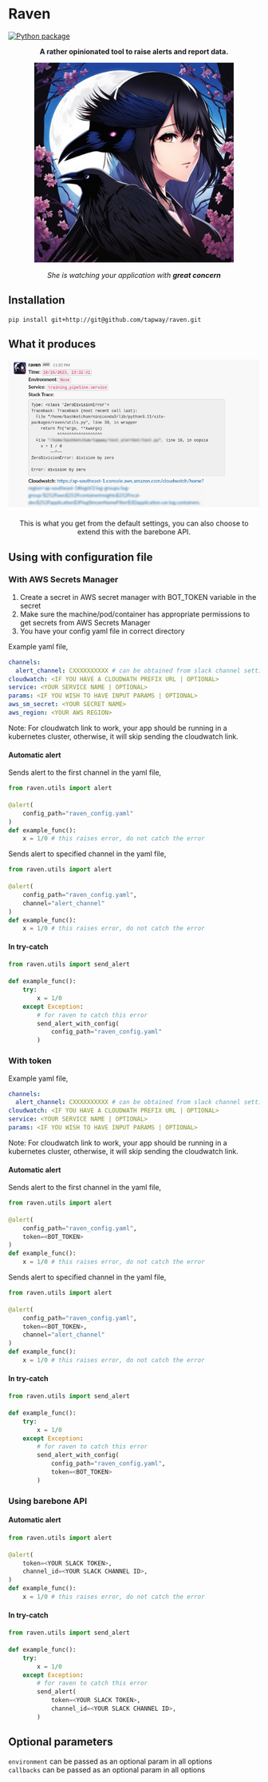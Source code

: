 # Raven

[![Python package](https://github.com/tapway/raven/actions/workflows/python-package.yml/badge.svg)](https://github.com/tapway/raven/actions/workflows/python-package.yml) <br>

<p align="center">
    <b>A rather opinionated tool to raise alerts and report data.</b>
<p>

<p align="center">
    <img src="assets/mascot.jpg" width="400" height="400">
</p>
<p align="center">
    <i>She is watching your application with <b>great concern</b></i>
<p>

## Installation

```shell
pip install git+http://git@github.com/tapway/raven.git
```

## What it produces

<p align="center">
    <img src="assets/screenshot.png">
</p>
<p align="center">
    This is what you get from the default settings, you can also choose to extend this with the barebone API.
</p>

## Using with configuration file

### With AWS Secrets Manager

1. Create a secret in AWS secret manager with BOT_TOKEN variable in the secret
2. Make sure the machine/pod/container has appropriate permissions to get secrets from AWS Secrets Manager
3. You have your config yaml file in correct directory

Example yaml file,

```yaml
channels:
  alert_channel: CXXXXXXXXXX # can be obtained from slack channel settings
cloudwatch: <IF YOU HAVE A CLOUDWATH PREFIX URL | OPTIONAL>
service: <YOUR SERVICE NAME | OPTIONAL>
params: <IF YOU WISH TO HAVE INPUT PARAMS | OPTIONAL>
aws_sm_secret: <YOUR SECRET NAME>
aws_region: <YOUR AWS REGION>
```

Note: For cloudwatch link to work, your app should be running in a kubernetes cluster, otherwise, it will skip sending the cloudwatch link.

#### Automatic alert

Sends alert to the first channel in the yaml file,

```python
from raven.utils import alert

@alert(
    config_path="raven_config.yaml"
)
def example_func():
    x = 1/0 # this raises error, do not catch the error
```

Sends alert to specified channel in the yaml file,

```python
from raven.utils import alert

@alert(
    config_path="raven_config.yaml",
    channel="alert_channel"
)
def example_func():
    x = 1/0 # this raises error, do not catch the error
```

#### In try-catch

```python
from raven.utils import send_alert

def example_func():
    try:
        x = 1/0
    except Exception:
        # for raven to catch this error
        send_alert_with_config(
            config_path="raven_config.yaml"
        )
```

### With token

Example yaml file,

```yaml
channels:
  alert_channel: CXXXXXXXXXX # can be obtained from slack channel settings
cloudwatch: <IF YOU HAVE A CLOUDWATH PREFIX URL | OPTIONAL>
service: <YOUR SERVICE NAME | OPTIONAL>
params: <IF YOU WISH TO HAVE INPUT PARAMS | OPTIONAL>
```

Note: For cloudwatch link to work, your app should be running in a kubernetes cluster, otherwise, it will skip sending the cloudwatch link.

#### Automatic alert

Sends alert to the first channel in the yaml file,

```python
from raven.utils import alert

@alert(
    config_path="raven_config.yaml",
    token=<BOT_TOKEN>
)
def example_func():
    x = 1/0 # this raises error, do not catch the error
```

Sends alert to specified channel in the yaml file,

```python
from raven.utils import alert

@alert(
    config_path="raven_config.yaml",
    token=<BOT_TOKEN>,
    channel="alert_channel"
)
def example_func():
    x = 1/0 # this raises error, do not catch the error
```

#### In try-catch

```python
from raven.utils import send_alert

def example_func():
    try:
        x = 1/0
    except Exception:
        # for raven to catch this error
        send_alert_with_config(
            config_path="raven_config.yaml",
            token=<BOT_TOKEN>
        )
```

### Using barebone API

#### Automatic alert

```python
from raven.utils import alert

@alert(
    token=<YOUR SLACK TOKEN>,
    channel_id=<YOUR SLACK CHANNEL ID>,
)
def example_func():
    x = 1/0 # this raises error, do not catch the error
```

#### In try-catch

```python
from raven.utils import send_alert

def example_func():
    try:
        x = 1/0
    except Exception:
        # for raven to catch this error
        send_alert(
            token=<YOUR SLACK TOKEN>,
            channel_id=<YOUR SLACK CHANNEL ID>,
        )
```

## Optional parameters

`environment` can be passed as an optional param in all options
<br>
`callbacks` can be passed as an optional param in all options
